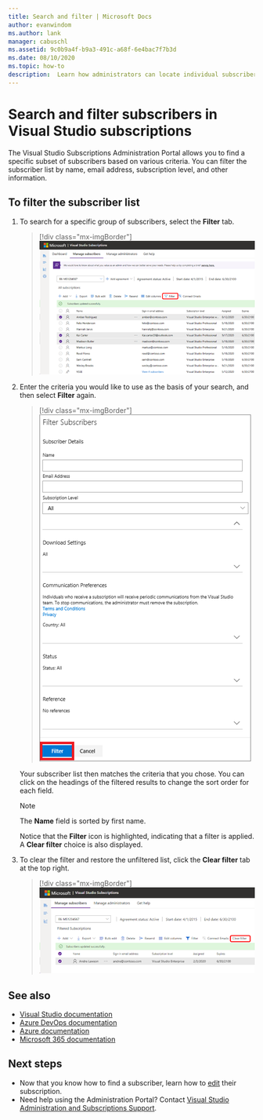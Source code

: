 ```yaml
---
title: Search and filter | Microsoft Docs
author: evanwindom
ms.author: lank
manager: cabuschl
ms.assetid: 9c0b9a4f-b9a3-491c-a68f-6e4bac7f7b3d
ms.date: 08/10/2020
ms.topic: how-to
description:  Learn how administrators can locate individual subscribers or groups in the Administration Portal.
---
```


# Search and filter subscribers in Visual Studio subscriptions
The Visual Studio Subscriptions Administration Portal allows you to find a specific subset of subscribers based on various criteria. You can filter the subscriber list by name, email address, subscription level, and other information.

## To filter the subscriber list
1. To search for a specific group of subscribers, select the **Filter** tab.
   > [!div class="mx-imgBorder"]
   > ![Select Filter to search a subscriber list](_img/search-filter/filter-list.png "Click Filter to enter criteria to limit the subscriptions displayed.")

2. Enter the criteria you would like to use as the basis of your search, and then select **Filter** again.
   > [!div class="mx-imgBorder"]
   > ![Use the available fields to filter the subscriber data](media/filter-subscribers.png "Enter values in the various fields to limit search results. For example, you can search for '@contoso.com' to return a list of all subscribers with @contoso.com email addresses.")

   Your subscriber list then matches the criteria that you chose.  You can click on the headings of the filtered results to change the sort order for each field.  
   > [!NOTE]
   > The **Name** field is sorted by first name.

   Notice that the **Filter** icon is highlighted, indicating that a filter is applied.  A **Clear filter** choice is also displayed. 

3. To clear the filter and restore the unfiltered list, click the **Clear filter** tab at the top right. 
   > [!div class="mx-imgBorder"]
   > ![Clear the filter from the subscriber list](_img/search-filter/clear-filter.png "Click Clear Filter to remove the filter and resume viewing all of your assigned subscriptions.")


## See also
- [Visual Studio documentation](/visualstudio/)
- [Azure DevOps documentation](/azure/devops/)
- [Azure documentation](/azure/)
- [Microsoft 365 documentation](/microsoft-365/)


## Next steps
- Now that you know how to find a subscriber, learn how to [edit](edit-license.md) their subscription.
- Need help using the Administration Portal?  Contact [Visual Studio Administration and Subscriptions Support](https://visualstudio.microsoft.com/support/support-overview-vs).